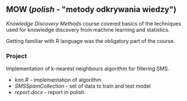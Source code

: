 ## MOW (_polish_ - "metody odkrywania wiedzy")

_Knowledge Discovery Methods_ course covered basics of the techniques used for knowledge discovery from machine learning and statistics.

Getting familiar with R language was the obligatory part of the course.

### Project

Implementation of k-nearest neighbours algorithm for filtering SMS.

- _knn.R_ - implementation of algorithm
- _SMSSpamCollection_ - set of data to train and test model
- _report.docx_ - report in polish

